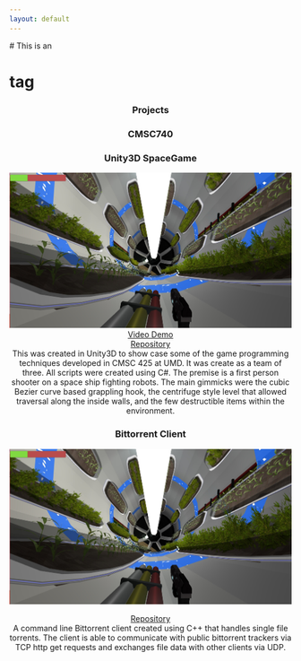 ```yaml
---
layout: default
---
```



<div align="left">
  # This is an <h1> tag
</div>
<div align="center">
  
  
  <h3>Projects</h3>
  <body>
  
  <h3 id="740"> CMSC740 </h3>
  
  
  <p title="aaaa">
    <h3 id="425"> Unity3D SpaceGame </h3>
    <img src="images/425/4.jpg" alt="centrifuge">
    <a href="https://www.youtube.com/watch?v=S0BBw31RJLE&t=6s">Video Demo</a> 
    <br/>
    <a href="https://github.com/KyleBeebe/UnitySpaceGame">Repository</a> 
    </br>
    This was created in Unity3D to show case some of the game programming techniques developed in CMSC 425 at UMD. 
    It was create as a team of three. All scripts were created using C#. The premise is a first person shooter on a space ship fighting 
    robots. The main gimmicks were the cubic Bezier curve based grappling hook, the centrifuge style level that allowed traversal along the inside walls, and the few destructible items within the environment. 
  </p>
  
  <h3 id="417"> Bittorrent Client </h3>
  <img src="images/425/4.jpg" alt="centrifuge">
  <p>
    <a href="https://github.com/KyleBeebe/Bittorrent-Client">Repository</a> 
    </br>
    A command line Bittorrent client created using C++ that handles single file torrents. The client is able to communicate with 
    public bittorrent trackers via TCP http get requests and exchanges file data with other clients via UDP. 
  </p>
  
  <body/>
</div>

